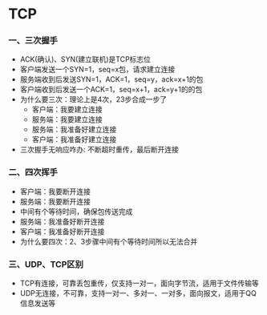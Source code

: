 # TCP
### 一、三次握手
- ACK(确认)、SYN(建立联机)是TCP标志位
- 客户端发送一个SYN=1，seq=x包，请求建立连接
- 服务端收到后发送SYN=1，ACK=1，seq=y，ack=x+1的包
- 客户端收到后发送一个ACK=1，seq=x+1，ack=y+1的的包
- 为什么要三次：理论上是4次，23步合成一步了
  - 客户端：我要建立连接
  - 服务端：我要建立连接
  - 服务端：我准备好建立连接
  - 客户端：我准备好建立连接
- 三次握手无响应咋办: 不断超时重传，最后断开连接

### 二、四次挥手
- 客户端：我要断开连接
- 服务端：我要断开连接
- 中间有个等待时间，确保包传送完成
- 服务端：我准备好断开连接
- 客户端：我准备好断开连接
- 为什么要四次：2、3步骤中间有个等待时间所以无法合并

### 三、UDP、TCP区别
- TCP有连接，可靠丢包重传，仅支持一对一，面向字节流，适用于文件传输等
- UDP无连接，不可靠，支持一对一、多对一、一对多，面向报文，适用于QQ信息发送等